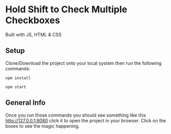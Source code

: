 # Hold Shift to Check Multiple Checkboxes
Built with JS, HTML & CSS

## Setup
Clone/Download the project onto your local system then run the following commands:
```
npm install
```
```
npm start
```

## General Info
Once you run those commands you should see something like this http://127.0.0.1:8080 click it to open the project in your browser.
Click on the boxes to see the magic happening.
